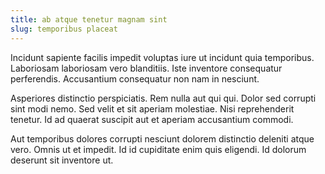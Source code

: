 ```yaml
---
title: ab atque tenetur magnam sint
slug: temporibus placeat
---
```


Incidunt sapiente facilis impedit voluptas iure ut incidunt quia temporibus. Laboriosam laboriosam vero blanditiis. Iste inventore consequatur perferendis. Accusantium consequatur non nam in nesciunt.

Asperiores distinctio perspiciatis. Rem nulla aut qui qui. Dolor sed corrupti sint modi nemo. Sed velit et sit aperiam molestiae. Nisi reprehenderit tenetur. Id ad quaerat suscipit aut et aperiam accusantium commodi.

Aut temporibus dolores corrupti nesciunt dolorem distinctio deleniti atque vero. Omnis ut et impedit. Id id cupiditate enim quis eligendi. Id dolorum deserunt sit inventore ut.
